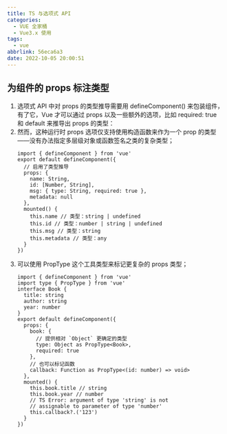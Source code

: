 ```yaml
---
title: TS 与选项式 API
categories:
  - VUE 全家桶
  - Vue3.x 使用
tags:
  - vue
abbrlink: 56eca6a3
date: 2022-10-05 20:00:51
---
```

## 为组件的 props 标注类型
1. 选项式 API 中对 props 的类型推导需要用  defineComponent() 来包装组件，有了它，Vue 才可以通过  props  以及一些额外的选项，比如  required: true  和  default  来推导出 props 的类型：
2. 然而，这种运行时  props  选项仅支持使用构造函数来作为一个 prop 的类型——没有办法指定多层级对象或函数签名之类的复杂类型；
    ```JS
    import { defineComponent } from 'vue'
    export default defineComponent({
      // 启用了类型推导
      props: {
        name: String,
        id: [Number, String],
        msg: { type: String, required: true },
        metadata: null
      },
      mounted() {
        this.name // 类型：string | undefined
        this.id // 类型：number | string | undefined
        this.msg // 类型：string
        this.metadata // 类型：any
      }
    })
    ```
3. 可以使用  PropType  这个工具类型来标记更复杂的 props 类型；
    ```JS
    import { defineComponent } from 'vue'
    import type { PropType } from 'vue'
    interface Book {
      title: string
      author: string
      year: number
    }
    export default defineComponent({
      props: {
        book: {
          // 提供相对 `Object` 更确定的类型
          type: Object as PropType<Book>,
          required: true
        },
        // 也可以标记函数
        callback: Function as PropType<(id: number) => void>
      },
      mounted() {
        this.book.title // string
        this.book.year // number
        // TS Error: argument of type 'string' is not
        // assignable to parameter of type 'number'
        this.callback?.('123')
      }
    })
    ```